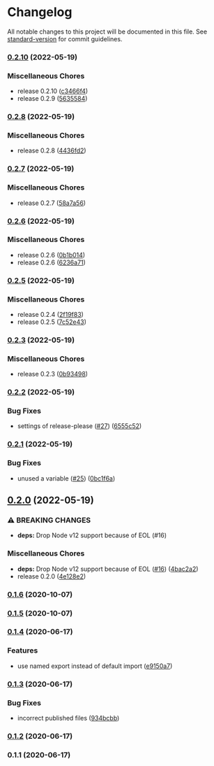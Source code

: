 # Changelog

All notable changes to this project will be documented in this file. See [standard-version](https://github.com/conventional-changelog/standard-version) for commit guidelines.

### [0.2.10](https://github.com/koba04/rollup-plugin-ecma-version-validator/compare/v0.2.8...v0.2.10) (2022-05-19)


### Miscellaneous Chores

* release 0.2.10 ([c3466f4](https://github.com/koba04/rollup-plugin-ecma-version-validator/commit/c3466f460885861508bb6dcfc0febb5bb1029f7f))
* release 0.2.9 ([5635584](https://github.com/koba04/rollup-plugin-ecma-version-validator/commit/56355848d0dc626846c4c10d2b2743a8ce057f15))

### [0.2.8](https://github.com/koba04/rollup-plugin-ecma-version-validator/compare/v0.2.7...v0.2.8) (2022-05-19)


### Miscellaneous Chores

* release 0.2.8 ([4436fd2](https://github.com/koba04/rollup-plugin-ecma-version-validator/commit/4436fd2f1559c89be347133a94d2ccb0a4b1ac57))

### [0.2.7](https://github.com/koba04/rollup-plugin-ecma-version-validator/compare/v0.2.6...v0.2.7) (2022-05-19)


### Miscellaneous Chores

* release 0.2.7 ([58a7a56](https://github.com/koba04/rollup-plugin-ecma-version-validator/commit/58a7a567f5531138de50f60ed3f68ad80f614807))

### [0.2.6](https://github.com/koba04/rollup-plugin-ecma-version-validator/compare/v0.2.5...v0.2.6) (2022-05-19)


### Miscellaneous Chores

* release 0.2.6 ([0b1b014](https://github.com/koba04/rollup-plugin-ecma-version-validator/commit/0b1b014612256a9e7385065332af0d5d21f18b68))
* release 0.2.6 ([6236a71](https://github.com/koba04/rollup-plugin-ecma-version-validator/commit/6236a71e29659cde2a41cf6c4ccbfb09b1dbd969))

### [0.2.5](https://github.com/koba04/rollup-plugin-ecma-version-validator/compare/v0.2.3...v0.2.5) (2022-05-19)


### Miscellaneous Chores

* release 0.2.4 ([2f19f83](https://github.com/koba04/rollup-plugin-ecma-version-validator/commit/2f19f83b744be685772af9a6be4fd0daf941bc6a))
* release 0.2.5 ([7c52e43](https://github.com/koba04/rollup-plugin-ecma-version-validator/commit/7c52e43ce2bdbb220e2d03da550ca975fd481c39))

### [0.2.3](https://github.com/koba04/rollup-plugin-ecma-version-validator/compare/v0.2.2...v0.2.3) (2022-05-19)


### Miscellaneous Chores

* release 0.2.3 ([0b93498](https://github.com/koba04/rollup-plugin-ecma-version-validator/commit/0b934988cf0b5b32972e16458051af200026d52f))

### [0.2.2](https://github.com/koba04/rollup-plugin-ecma-version-validator/compare/v0.2.1...v0.2.2) (2022-05-19)


### Bug Fixes

* settings of release-please ([#27](https://github.com/koba04/rollup-plugin-ecma-version-validator/issues/27)) ([6555c52](https://github.com/koba04/rollup-plugin-ecma-version-validator/commit/6555c5235fe9edd9c1d7d07f2e835abf09b756e4))

### [0.2.1](https://github.com/koba04/rollup-plugin-ecma-version-validator/compare/v0.2.0...v0.2.1) (2022-05-19)


### Bug Fixes

* unused a variable ([#25](https://github.com/koba04/rollup-plugin-ecma-version-validator/issues/25)) ([0bc1f6a](https://github.com/koba04/rollup-plugin-ecma-version-validator/commit/0bc1f6aa14abb521a3ae0b073208ba79a2f320ca))

## [0.2.0](https://github.com/koba04/rollup-plugin-ecma-version-validator/compare/v0.1.6...v0.2.0) (2022-05-19)


### ⚠ BREAKING CHANGES

* **deps:** Drop Node v12 support because of EOL (#16)

### Miscellaneous Chores

* **deps:** Drop Node v12 support because of EOL ([#16](https://github.com/koba04/rollup-plugin-ecma-version-validator/issues/16)) ([4bac2a2](https://github.com/koba04/rollup-plugin-ecma-version-validator/commit/4bac2a230441ce977cd7a382954b33cc355f2ad5))
* release 0.2.0 ([4e128e2](https://github.com/koba04/rollup-plugin-ecma-version-validator/commit/4e128e2a404b4b1a34eaaf8d0b495ee5ae3bd273))

### [0.1.6](https://github.com/koba04/rollup-plugin-ecma-version-validator/compare/v0.1.5...v0.1.6) (2020-10-07)

### [0.1.5](https://github.com/koba04/rollup-plugin-ecma-version-validator/compare/v0.1.4...v0.1.5) (2020-10-07)

### [0.1.4](https://github.com/koba04/rollup-plugin-ecma-version-validator/compare/v0.1.3...v0.1.4) (2020-06-17)


### Features

* use named export instead of default import ([e9150a7](https://github.com/koba04/rollup-plugin-ecma-version-validator/commit/e9150a7d1c3e41797dc1dffb0fea95d6a41756b7))

### [0.1.3](https://github.com/koba04/rollup-plugin-ecma-version-validator/compare/v0.1.2...v0.1.3) (2020-06-17)


### Bug Fixes

* incorrect published files ([934bcbb](https://github.com/koba04/rollup-plugin-ecma-version-validator/commit/934bcbb740326fd21625fbadef36daccad4cb6fe))

### [0.1.2](https://github.com/koba04/rollup-plugin-ecma-version-validator/compare/v0.1.1...v0.1.2) (2020-06-17)

### 0.1.1 (2020-06-17)
